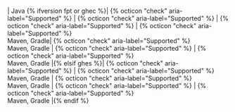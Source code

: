 | Java {% ifversion fpt or ghec %}| {% octicon "check" aria-label="Supported" %} | {% octicon "check" aria-label="Supported" %} | {% octicon "check" aria-label="Supported" %} | {% octicon "check" aria-label="Supported" %}<br>Maven, Gradle| {% octicon "check" aria-label="Supported" %}<br>Maven, Gradle | {% octicon "check" aria-label="Supported" %} | {% octicon "check" aria-label="Supported" %}<br>Maven, Gradle |{% elsif ghes %}| {% octicon "check" aria-label="Supported" %} | {% octicon "check" aria-label="Supported" %}<br>Maven, Gradle | {% octicon "check" aria-label="Supported" %}<br>Maven, Gradle | {% octicon "check" aria-label="Supported" %} | {% octicon "check" aria-label="Supported" %}<br>Maven, Gradle |{% endif %}
